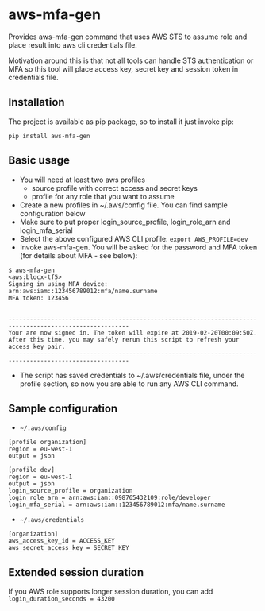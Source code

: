 # aws-mfa-gen #
Provides aws-mfa-gen command that uses AWS STS to assume role and place result into aws cli credentials file.

Motivation around this is that not all tools can handle STS authentication or MFA so this tool will place access key, secret key and session token in credentials file.


## Installation ##
The project is available as pip package, so to install it just invoke pip:

`pip install aws-mfa-gen`

## Basic usage ##
- You will need at least two aws profiles
  - source profile with correct access and secret keys
  - profile for any role that you want to assume
- Create a new profiles in ~/.aws/config file. You can find sample configuration below
- Make sure to put proper login_source_profile, login_role_arn and login_mfa_serial
- Select the above configured AWS CLI profile: `export AWS_PROFILE=dev`
- Invoke aws-mfa-gen. You will be asked for the password and MFA token (for details about MFA - see below):
```
$ aws-mfa-gen                                                                                                                                                                         <aws:blocx-tf5>
Signing in using MFA device: arn:aws:iam::123456789012:mfa/name.surname
MFA token: 123456


--------------------------------------------------------------------------------------------------------
Your are now signed in. The token will expire at 2019-02-20T00:09:50Z.
After this time, you may safely rerun this script to refresh your access key pair.
--------------------------------------------------------------------------------------------------------
```
- The script has saved credentials to ~/.aws/credentials file, under the profile section, so now you are able to run any AWS CLI command.

## Sample configuration ##
- `~/.aws/config`
```
[profile organization]
region = eu-west-1
output = json

[profile dev]
region = eu-west-1
output = json
login_source_profile = organization
login_role_arn = arn:aws:iam::098765432109:role/developer
login_mfa_serial = arn:aws:iam::123456789012:mfa/name.surname
```
- `~/.aws/credentials`
```
[organization]
aws_access_key_id = ACCESS_KEY
aws_secret_access_key = SECRET_KEY
```

## Extended session duration ##
If you AWS role supports longer session duration, you can add `login_duration_seconds = 43200`